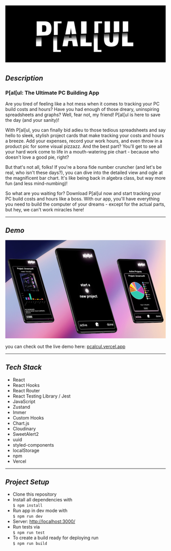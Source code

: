 # ![pcalculLogo](/public/pcalculLogoSliced.png)

## _Description_

### **P[al[ul: The Ultimate PC Building App**

Are you tired of feeling like a hot mess when it comes to tracking your PC build costs and hours? Have you had enough of those dreary, uninspiring spreadsheets and graphs? Well, fear not, my friend! P[al[ul is here to save the day (and your sanity)!

With P[al[ul, you can finally bid adieu to those tedious spreadsheets and say hello to sleek, stylish project cards that make tracking your costs and hours a breeze. Add your expenses, record your work hours, and even throw in a product pic for some visual pizzazz. And the best part? You'll get to see all your hard work come to life in a mouth-watering pie chart - because who doesn't love a good pie, right?

But that's not all, folks! If you're a bona fide number cruncher (and let's be real, who isn't these days?), you can dive into the detailed view and ogle at the magnificent bar chart. It's like being back in algebra class, but way more fun (and less mind-numbing)!

So what are you waiting for? Download P[al[ul now and start tracking your PC build costs and hours like a boss. With our app, you'll have everything you need to build the computer of your dreams - except for the actual parts, but hey, we can't work miracles here!

---

## _Demo_

![pccalculMockUp](/public/pcalculMockUp.png)

you can check out the live demo here: [pcalcul.vercel.app](https://pcalcul.vercel.app/)

---

## _Tech Stack_

- React
- React Hooks
- React Router
- React Testing Library / Jest
- JavaScript
- Zustand
- Immer
- Custom Hooks
- Chart.js
- Cloudinary
- SweetAlert2
- uuid
- styled-components
- localStorage
- npm
- Vercel

---

## _Project Setup_

- Clone this repository
- Install all dependencies with  
   `$ npm install`
- Run app in dev mode with  
   `$ npm run dev`
- Server: [http://localhost:3000/](http://localhost:3000/)
- Run tests via  
  `$ npm run test`
- To create a build ready for deploying run  
  `$ npm run build`

